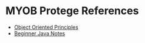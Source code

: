 # MYOB Protege References

- [Object Oriented Principles](/oop.md)
- [Beginner Java Notes](/javaref.md)
